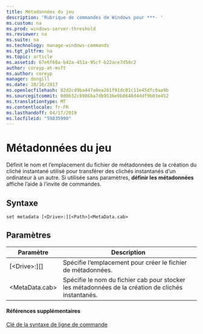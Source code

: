```yaml
---
title: Métadonnées du jeu
description: 'Rubrique de commandes de Windows pour ***- '
ms.custom: na
ms.prod: windows-server-threshold
ms.reviewer: na
ms.suite: na
ms.technology: manage-windows-commands
ms.tgt_pltfrm: na
ms.topic: article
ms.assetid: 67e6f60a-b42a-451a-95cf-b22ace7d50c2
author: coreyp-at-msft
ms.author: coreyp
manager: dongill
ms.date: 10/16/2017
ms.openlocfilehash: 82d2cd9ba447a0ea261f91dc01c11e45dfc0aa9b
ms.sourcegitcommit: 0d0b32c8986ba7db9536e0b8648d4ddf9b03e452
ms.translationtype: MT
ms.contentlocale: fr-FR
ms.lasthandoff: 04/17/2019
ms.locfileid: "59835990"
---
```

# <a name="set-metadata"></a>Métadonnées du jeu



Définit le nom et l’emplacement du fichier de métadonnées de la création du cliché instantané utilisé pour transférer des clichés instantanés d’un ordinateur à un autre. Si utilisée sans paramètres, **définir les métadonnées** affiche l’aide à l’invite de commandes.

## <a name="syntax"></a>Syntaxe

```
set metadata [<Drive>:][<Path>]<MetaData.cab>
```

## <a name="parameters"></a>Paramètres

|Paramètre|Description|
|---------|-----------|
|[\<Drive>:][<Path>]|Spécifie l’emplacement pour créer le fichier de métadonnées.|
|\<MetaData.cab>|Spécifie le nom du fichier cab pour stocker les métadonnées de la création de clichés instantanés.|

#### <a name="additional-references"></a>Références supplémentaires

[Clé de la syntaxe de ligne de commande](command-line-syntax-key.md)